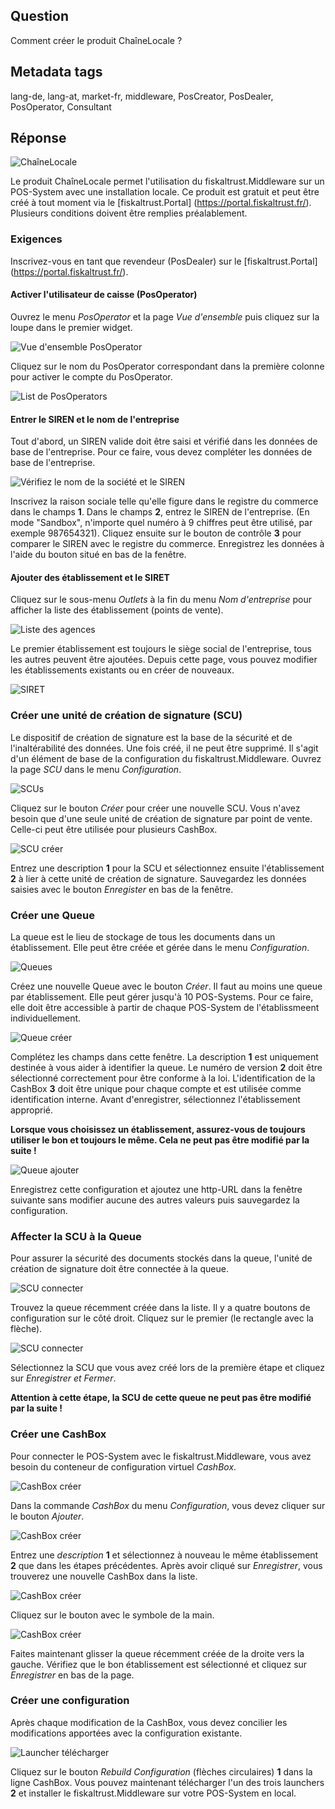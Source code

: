 ## Question

Comment créer le produit ChaîneLocale ?

## Metadata tags

lang-de, lang-at, market-fr, middleware, PosCreator, PosDealer, PosOperator, Consultant

## Réponse

![ChaîneLocale](../images/FR/product_ChaineLocale.png)

Le produit ChaîneLocale permet l'utilisation du fiskaltrust.Middleware sur un POS-System avec une installation locale. Ce produit est gratuit et peut être créé à tout moment via le [fiskaltrust.Portal] (https://portal.fiskaltrust.fr/). Plusieurs conditions doivent être remplies préalablement.

### Exigences

Inscrivez-vous en tant que revendeur (PosDealer) sur le [fiskaltrust.Portal] (https://portal.fiskaltrust.fr/).

#### Activer l'utilisateur de caisse (PosOperator)

Ouvrez le menu _PosOperator_ et la page _Vue d'ensemble_ puis cliquez sur la loupe dans le premier widget.

![Vue d'ensemble PosOperator](../images/FR/step_by_step_chainelocale_001.jpg)

Cliquez sur le nom du PosOperator correspondant dans la première colonne pour activer le compte du PosOperator.

![List de PosOperators](../images/FR/step_by_step_chainelocale_002.jpg)

#### Entrer le SIREN et le nom de l'entreprise

Tout d'abord, un SIREN valide doit être saisi et vérifié dans les données de base de l'entreprise. Pour ce faire, vous devez compléter les données de base de l'entreprise.

![Vérifiez le nom de la société et le SIREN](../images/FR/step_by_step_chainelocale_003.jpg)

Inscrivez la raison sociale telle qu'elle figure dans le registre du commerce dans le champs **1**. Dans le champs **2**, entrez le SIREN de l'entreprise. (En mode "Sandbox", n'importe quel numéro à 9 chiffres peut être utilisé, par exemple 987654321). Cliquez ensuite sur le bouton de contrôle **3** pour comparer le SIREN avec le registre du commerce. Enregistrez les données à l'aide du bouton situé en bas de la fenêtre.

#### Ajouter des établissement et le SIRET

Cliquez sur le sous-menu _Outlets_ à la fin du menu _Nom d'entreprise_ pour afficher la liste des établissement (points de vente).

![Liste des agences](../images/FR/step_by_step_chainelocale_004.jpg)

Le premier établissement est toujours le siège social de l'entreprise, tous les autres peuvent être ajoutées. Depuis cette page, vous pouvez modifier les établissements existants ou en créer de nouveaux.

![SIRET](../images/FR/step_by_step_chainelocale_005.jpg)

### Créer une unité de création de signature (SCU)

Le dispositif de création de signature est la base de la sécurité et de l'inaltérabilité des données. Une fois créé, il ne peut être supprimé. Il s'agit d'un élément de base de la configuration du fiskaltrust.Middleware. Ouvrez la page _SCU_ dans le menu _Configuration_.

![SCUs](../images/FR/step_by_step_chainelocale_006.jpg)

Cliquez sur le bouton _Créer_ pour créer une nouvelle SCU. Vous n'avez besoin que d'une seule unité de création de signature par point de vente. Celle-ci peut être utilisée pour plusieurs CashBox.

![SCU créer](../images/FR/step_by_step_chainelocale_007.jpg)

Entrez une description **1** pour la SCU et sélectionnez ensuite l'établissement **2** à lier à cette unité de création de signature.
Sauvegardez les données saisies avec le bouton _Enregister_ en bas de la fenêtre.

### Créer une Queue

La queue est le lieu de stockage de tous les documents dans un établissement. Elle peut être créée et gérée dans le menu _Configuration_.

![Queues](../images/FR/step_by_step_chainelocale_008.jpg)

Créez une nouvelle Queue avec le bouton _Créer_. Il faut au moins une queue par établissement. Elle peut gérer jusqu'à 10 POS-Systems. Pour ce faire, elle doit être accessible à partir de chaque POS-System de l'établissmeent individuellement.

![Queue créer](../images/FR/step_by_step_chainelocale_009.jpg)

Complétez les champs dans cette fenêtre. La description **1** est uniquement destinée à vous aider à identifier la queue. Le numéro de version **2** doit être sélectionné correctement pour être conforme à la loi. L'identification de la CashBox **3** doit être unique pour chaque compte et est utilisée comme identification interne. Avant d'enregistrer, sélectionnez l'établissement approprié.

**Lorsque vous choisissez un établissement, assurez-vous de toujours utiliser le bon et toujours le même. Cela ne peut pas être modifié par la suite !**

![Queue ajouter](../images/FR/step_by_step_chainelocale_010.jpg)

Enregistrez cette configuration et ajoutez une http-URL dans la fenêtre suivante sans modifier aucune des autres valeurs puis sauvegardez la configuration.

### Affecter la SCU à la Queue

Pour assurer la sécurité des documents stockés dans la queue, l'unité de création de signature doit être connectée à la queue.

![SCU connecter](../images/FR/step_by_step_chainelocale_011.jpg)

Trouvez la queue récemment créée dans la liste. Il y a quatre boutons de configuration sur le côté droit. Cliquez sur le premier (le rectangle avec la flèche).

![SCU connecter](../images/FR/step_by_step_chainelocale_012.jpg)

Sélectionnez la SCU que vous avez créé lors de la première étape et cliquez sur _Enregistrer et Fermer_.

**Attention à cette étape, la SCU de cette queue ne peut pas être modifié par la suite !**

### Créer une CashBox

Pour connecter le POS-System avec le fiskaltrust.Middleware, vous avez besoin du conteneur de configuration virtuel _CashBox_.

![CashBox créer](../images/FR/step_by_step_chainelocale_013.jpg)

Dans la commande _CashBox_ du menu _Configuration_, vous devez cliquer sur le bouton _Ajouter_.

![CashBox créer](../images/FR/step_by_step_chainelocale_014.jpg)

Entrez une _description_ **1** et sélectionnez à nouveau le même établissement **2** que dans les étapes précédentes. Après avoir cliqué sur _Enregistrer_, vous trouverez une nouvelle CashBox dans la liste.

![CashBox créer](../images/FR/step_by_step_chainelocale_015.jpg)

Cliquez sur le bouton avec le symbole de la main.

![CashBox créer](../images/FR/step_by_step_chainelocale_016.jpg)

Faites maintenant glisser la queue récemment créée de la droite vers la gauche. Vérifiez que le bon établissement est sélectionné et cliquez sur _Enregistrer_ en bas de la page.

### Créer une configuration

Après chaque modification de la CashBox, vous devez concilier les modifications apportées avec la configuration existante.

![Launcher télécharger](../images/FR/step_by_step_chainelocale_017.jpg)

Cliquez sur le bouton *Rebuild Configuration* (flèches circulaires) **1** dans la ligne CashBox.
Vous pouvez maintenant télécharger l'un des trois launchers **2** et installer le fiskaltrust.Middleware sur votre POS-System en local.
